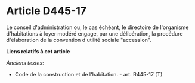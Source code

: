 # Article D445-17

Le conseil d'administration ou, le cas échéant, le directoire de l'organisme d'habitations à loyer modéré engage, par une
délibération, la procédure d'élaboration de la convention d'utilité sociale "accession".

**Liens relatifs à cet article**

_Anciens textes_:

  - Code de la construction et de l'habitation. - art. R445-17 (T)
